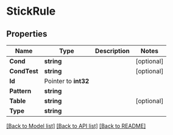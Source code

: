 # StickRule

## Properties

Name | Type | Description | Notes
------------ | ------------- | ------------- | -------------
**Cond** | **string** |  | [optional] 
**CondTest** | **string** |  | [optional] 
**Id** | Pointer to **int32** |  | 
**Pattern** | **string** |  | 
**Table** | **string** |  | [optional] 
**Type** | **string** |  | 

[[Back to Model list]](../README.md#documentation-for-models) [[Back to API list]](../README.md#documentation-for-api-endpoints) [[Back to README]](../README.md)



